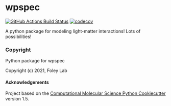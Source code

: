 wpspec
==============================
[//]: # (Badges)
[![GitHub Actions Build Status](https://github.com/REPLACE_WITH_OWNER_ACCOUNT/wpspec/workflows/CI/badge.svg)](https://github.com/REPLACE_WITH_OWNER_ACCOUNT/wpspec/actions?query=workflow%3ACI)
[![codecov](https://codecov.io/gh/REPLACE_WITH_OWNER_ACCOUNT/wpspec/branch/master/graph/badge.svg)](https://codecov.io/gh/REPLACE_WITH_OWNER_ACCOUNT/wpspec/branch/master)


A python package for modeling light-matter interactions!  Lots of possibilities!
### Copyright

Python package for wpspec


Copyright (c) 2021, Foley Lab


#### Acknowledgements
 
Project based on the 
[Computational Molecular Science Python Cookiecutter](https://github.com/molssi/cookiecutter-cms) version 1.5.
